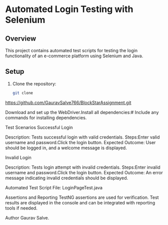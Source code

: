 # Automated Login Testing with Selenium

## Overview

This project contains automated test scripts for testing the login functionality of an e-commerce platform using Selenium and Java.

## Setup

1. Clone the repository:
   ```bash
   git clone 
https://github.com/GauravSalve766/BlockStarAssignment.git

Download and set up the WebDriver.Install all dependencies:# Include any commands for installing dependencies.

Test Scenarios
Successful Login

Description: Tests successful login with valid credentials.
Steps:Enter valid username and password.Click the login button.
Expected Outcome: User should be logged in, and a welcome message is displayed.

Invalid Login

Description: Tests login attempt with invalid credentials.
Steps:Enter invalid username and password.Click the login button.
Expected Outcome: An error message indicating invalid credentials should be displayed.

Automated Test Script
File: LoginPageTest.java

Assertions and Reporting
TestNG assertions are used for verification.
Test results are displayed in the console and can be integrated with reporting tools if needed.

Author
Gaurav Salve.
